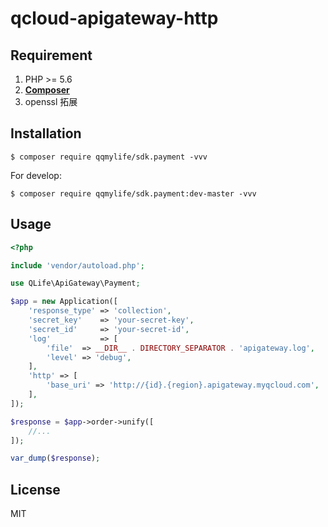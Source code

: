 # qcloud-apigateway-http

## Requirement

1. PHP >= 5.6
2. **[Composer](https://getcomposer.org/)**
3. openssl 拓展

## Installation

```shell
$ composer require qqmylife/sdk.payment -vvv
```

For develop:

```shell
$ composer require qqmylife/sdk.payment:dev-master -vvv
```

## Usage

```php
<?php

include 'vendor/autoload.php';

use QLife\ApiGateway\Payment;

$app = new Application([
    'response_type' => 'collection',
    'secret_key'    => 'your-secret-key',
    'secret_id'     => 'your-secret-id',
    'log'           => [
        'file'  => __DIR__ . DIRECTORY_SEPARATOR . 'apigateway.log',
        'level' => 'debug',
    ],
    'http' => [
        'base_uri' => 'http://{id}.{region}.apigateway.myqcloud.com',
    ],
]);

$response = $app->order->unify([
    //...
]);

var_dump($response);
```

## License

MIT
